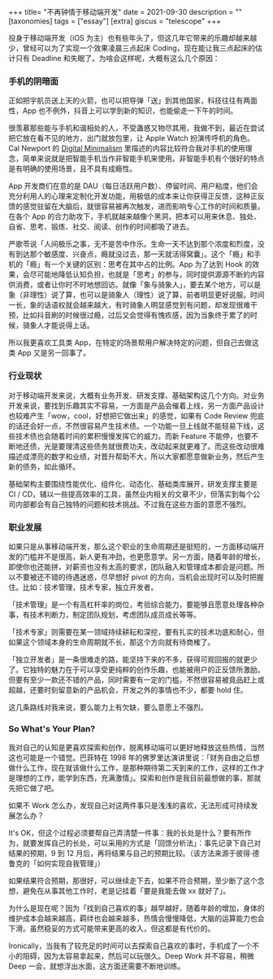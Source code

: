 +++
title= "不再钟情于移动端开发"
date = 2021-09-30
description = ""
[taxonomies]
tags = ["essay"]
[extra]
giscus = "telescope"
+++

投身于移动端开发（iOS 为主）也有些年头了，但这几年它带来的乐趣却越来越少，曾经可以为了实现一个效果凌晨三点起床 Coding，现在能让我三点起床的估计只有 Deadline 和失眠了。为啥会这样呢，大概有这么几个原因：

### 手机的阴暗面

正如把宇航员送上天的火箭，也可以把导弹「送」到其他国家，科技往往有两面性，App 也不例外，抖音上可以学到新的知识，也能偷走一下午的时间。

很羡慕那些能与手机和谐相处的人，不受蛊惑又物尽其用，我做不到，最近在尝试把它放在看不见的地方，出门就放包里，让 Apple Watch 扮演传呼机的角色。Cal Newport 的 [Digital Minimalism](https://book.douban.com/subject/30374975/) 里描述的内容比较符合我对手机的使用理念，简单来说就是把智能手机当作非智能手机来使用。非智能手机有个很好的特点是有明确的使用场景，且不具有成瘾性。

App 开发商们在意的是 DAU（每日活跃用户数）、停留时间、用户粘度，他们会充分利用人的心理来定制化开发功能，用极低的成本来让你获得正反馈，这种正反馈的感觉驻留在大脑后，就很容易被再次触发，进而影响专心工作的时间和质量。在各个 App 的合力助攻下，手机就越来越像个黑洞，把本可以用来休息、独处、自省、思考、锻炼、社交、阅读、创作的时间都吸了进去。

严歌苓说「人间极乐之事，无不是苦中作乐。生命一天不达到那个浓度和烈度，没有到达那个敏感度、兴奋点，瘾就没过去，那一天就活得窝囊」。这个「瘾」和手机的「瘾」有一个关键的区别：思考在其中占的比例。App 为了达到 Hook 的效果，会尽可能地降低认知负担，也就是「思考」的参与，同时提供源源不断的内容供消费，或者让你时不时地想回访。就像「象与骑象人」，要去某个地方，可以是象（非理性）说了算，也可以是骑象人（理性）说了算，前者明显更好说服。时间一长，象的话语权就会越来越大，有时骑象人明显感觉到有问题，却发现很难干预，比如抖音刷的时候很过瘾，过后又会觉得有愧疚感，因为当象终于累了的时候，骑象人才能说得上话。

所以我更喜欢工具类 App，在特定的场景帮用户解决特定的问题，但自己去做这类 App 又是另一回事了。

### 行业现状

对于移动端开发来说，大概有业务开发、研发支撑、基础架构这几个方向。对业务开发来说，要找到乐趣其实不容易，一方面是产品会催着上线，另一方面产品设计也较难产生「wow，cool，好想把它做出来」的感觉，如果有 Code Review 兜底的话还会好一点，不然很容易产生技术债。一个功能一旦上线就不能轻易下线，这些技术债也会随着时间的累积慢慢发挥它的威力。而新 Feature 不能停，也要不断地还债，光是要理清这些债务就很费功夫，改动起来就更难了。而这些改动很难描述成漂亮的数字和业绩，对晋升帮助不大，所以大家都愿意做新业务，然后产生新的债务，如此循环。

基础架构主要围绕性能优化、组件化、动态化、基础类库展开，研发支撑主要是 CI / CD，辅以一些提高效率的工具，虽然业内相关的文章不少，但落实到每个公司内部都会有自己独特的问题和技术挑战。不过我在这些方面的意愿不强烈。

### 职业发展

如果只是从事移动端开发，那么这个职业的生命周期还是挺短的，一方面移动端开发的门槛并不是很高，新人更有冲劲，也更愿意学。另一方面，随着年龄的增长，即使你也还能拼，对薪资也没有太高的要求，团队融入和管理成本都会是问题。所以不要被还不错的待遇迷惑，尽早想好 pivot 的方向，当机会出现时可以及时把握住。比如：技术管理，技术专家，独立开发者。

「技术管理」是一个有高杠杆率的岗位，考验综合能力，要能够且愿意处理各种杂事，有技术判断力，制定团队规划，考虑团队成员成长等等。

「技术专家」则需要在某一领域持续耕耘和深挖，要有扎实的技术功底和耐心，但如果这个领域本身的生命周期就不长，那这个方向就有待商榷了。

「独立开发者」是一条很难走的路，能坚持下来的不多，获得可观回报的就更少了。它独特的魅力在于可以享受更纯粹的创作乐趣，也能被用户的正反馈所激励。但要有至少一款还不错的产品，同时需要有一定的门槛，不然很容易被竟品赶上或超越，还要时刻留意新的产品机会，开发之外的事情也不少，都要 hold 住。

这几条路线对我来说，要么能力上有欠缺，要么意愿上不强烈。

### So What's Your Plan?

我对自己的认知是更喜欢探索和创作，脱离移动端可以更好地释放这些热情，当然这也可能是一个错觉。巴菲特在 1998 年的佛罗里达演讲里说：「财务自由之后想做什么工作，现在就该做什么工作，是那种期待第二天到来的工作，这样的工作才是理想的工作，能学到东西，充满激情」。探索和创作是我目前最想做的事，那就先把它做了吧。

如果不 Work 怎么办，发现自己对这两件事只是浅浅的喜欢，无法形成可持续发展怎么办？

It's OK，但这个过程必须要帮自己弄清楚一件事：我的长处是什么？要有所作为，就要发挥自己的长处，可以采用的方式是「回馈分析法」：事先记录下自己对结果的预期，9 到 12 月后，再将结果与自己的预期比较。（该方法来源于彼得·德鲁克的「如何实现自我管理」）

如果结果符合预期，那很好，可以继续走下去，如果不符合预期，至少断了这个念想，避免在从事其他工作时，老是记挂着「要是我能去做 xx 就好了」。

为什么是现在呢？因为「找到自己喜欢的事」越早越好，随着年龄的增加，身体的维护成本会越来越高，羁绊也会越来越多，热情会慢慢降低，大脑的运算能力也会下滑。虽然稳妥的方式可能带来更高的收入，但这都是有代价的。

Ironically，当我有了较充足的时间可以去探索自己喜欢的事时，手机成了一个不小的阻碍，因为太容易拿起来，然后可以玩很久。Deep Work 并不容易，稍微 Deep 一会，就想浮出水面，这方面还需要不断地训练。
